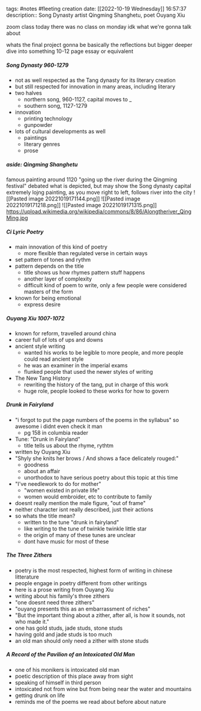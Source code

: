 tags: #notes #fleeting
creation date: [[2022-10-19 Wednesday]] 16:57:37
description:: Song Dynasty artist Qingming Shanghetu, poet Ouyang Xiu

zoom class today
there was no class on monday
idk what we're gonna talk about

whats the final project gonna be
basically the reflections but bigger
deeper dive into something
10-12 page essay or equivalent

##### Song Dynasty 960-1279
- not as well respected as the Tang dynasty for its literary creation
- but still respected for innovation in many areas, including literary
- two halves
	- northern song, 960-1127, capital moves to _
	- southern song, 1127-1279
- innovation
	- printing technology
	- gunpowder
- lots of cultural developments as well
	- paintings
	- literary genres
	- prose

##### aside: Qingming Shanghetu
famous painting
around 1120
"going up the river during the Qingming festival"
debated what is depicted, but may show the Song dynasty capital
extremely lojng painting, as you move right to left, follows river into the city
![[Pasted image 20221019171144.png]]
![[Pasted image 20221019171218.png]]
![[Pasted image 20221019171315.png]]
https://upload.wikimedia.org/wikipedia/commons/8/86/Alongtheriver_QingMing.jpg


##### Ci Lyric Poetry
- main innovation of this kind of poetry
	- more flexible than regulated verse in certain ways
- set pattern of tones and rythm
- pattern depends on the title
	-  title shows us how rhymes pattern stuff happens
	- another layer of complexity
	- difficult kind of poem to write, only a few people were considered masters of the form
- known for being emotional
	- express desire

##### Ouyang Xiu 1007-1072
- known for reform, travelled around china
- career full of lots of ups and downs
- ancient style writing
	- wanted his works to be legible to more people, and more people could read ancient style
	- he was an examiner in the imperial exams
	- flunked people that used the newer styles of writing
- The New Tang History
	- rewriting the history of the tang, put in charge of this work
	- huge role, people looked to these works for how to govern

##### Drunk in Fairyland
- "i forgot to put the page numbers of the poems in the syllabus" so awesome i didnt even check it man
	- pg 158 in columbia reader
- Tune: "Drunk in Fairyland"
	- title tells us about the rhyme, rythtm
- written by Ouyang Xiu
- "Shyly she knits her brows / And shows a face delicately rouged:"
	- goodness
	- about an affair
	- unorthodox to have serious poetry about this topic at this time
- "I've needlework to do for mother"
	- "women existed in private life"
	- women would embroider, etc to contribute to family
- doesnt really mention the male figure, "out of frame"
- neither character isnt really described, just their actions
- so whats the title mean?
	- written to the tune "drunk in fairyland"
	- like writing to the tune of twinkle twinkle little star
	- the origin of many of these tunes are unclear
	- dont have music for most of these

##### The Three Zithers
- poetry is the most respected, highest form of writing in chinese litterature
- people engage in poetry different from other writings
- here is a prose writing from Ouyang Xiu
- writing about his family's three zithers
- "one doesnt need three zithers"
- "ouyang presents this as an embarrassment of riches"
- "But the important thing about a zither, after all, is how it sounds, not who made it."
- one has gold studs, jade studs, stone studs
- having gold and jade studs is too much
- an old man should only need a zither with stone studs

##### A Record of the Pavilion of an Intoxicated Old Man
- one of his monikers is intoxicated old man
- poetic description of this place away from sight
- speaking of himself in third person
- intoxicated not from wine but from being near the water and mountains
- getting drunk on life
- reminds me of the poems we read about before about nature